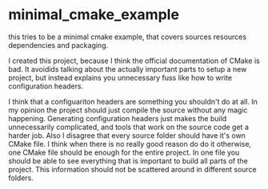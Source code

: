 # minimal_cmake_example
this tries to be a minimal cmake example, that covers sources resources dependencies and packaging.

I created this project, because I think the official documentation of CMake is bad. It avoidids talking about the actually important 
parts to setup a new project, but instead explains you unnecessary fuss like how to write configuration headers.

I think that a configuariton headers are something you shouldn't do at all. In my opinion the project should just compile the 
source without any magic happening. Generating configuration headers just makes the build unnecessarily complicated, and tools that work
on the source code get a harder job. Also I disagree that every source folder should have it's own CMake file. I think when there
is no really good reason do do it otherwise, one CMake file should be enough for the entire project. In one file you should be able 
to see everything that is important to build all parts of the project. This information should not be scattered around in different source folders.
